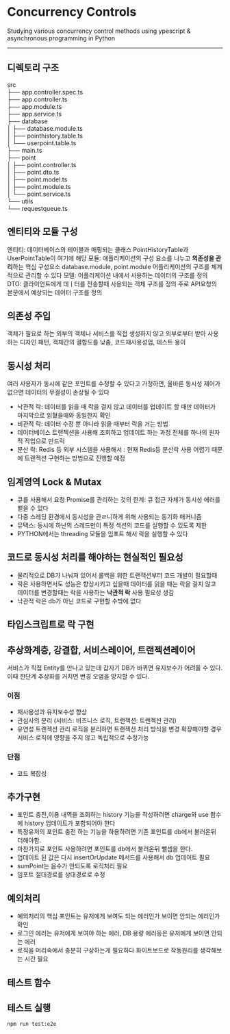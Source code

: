 # Concurrency Controls
Studying various concurrency control methods using ypescript & asynchronous programming in Python
***





## 디렉토리 구조
src    
├── app.controller.spec.ts   
├── app.controller.ts   
├── app.module.ts   
├── app.service.ts   
├── database   
│   ├── database.module.ts   
│   ├── pointhistory.table.ts   
│   └── userpoint.table.ts   
├── main.ts   
├── point   
│   ├── point.controller.ts   
│   ├── point.dto.ts   
│   ├── point.model.ts   
│   ├── point.module.ts   
│   └── point.service.ts   
└── utils   
    └── requestqueue.ts   

## 엔티티와 모듈 구성
엔티티:  데이터베이스의 테이블과 매핑되는 클래스 PointHistoryTable과 UserPointTable이 여기에 해당
모듈: 애플리케이션의 구성 요소를 나누고 **의존성을 관리**하는 핵심 구성요소 database.module, point.module
    어플리케이션의 구조를 체계적으로 관리할 수 있다
모델: 어플리케이션 내에서 사용하는 데이터의 구조를 정의
DTO: 클라이언트에게 데ㅣ터를 전송할때 사용되는 객체 구조를 정의 주로 API요청의 본문에서 예상되는 데이터 구조를 정의


## 의존성 주입
객체가 필요로 하는 외부의 객체나 서비스를 직접 생성하지 않고 외부로부터 받아 사용하는 디자인 패턴, 객체간의 결합도를 낮춤, 코드재사용성업, 테스트 용이


## 동시성 처리
여러 사용자가 동시에 같은 포인트를 수정할 수 있다고 가정하면,  올바른 동시성 제어가 없으면 데이터의 무결성이 손상될 수 있다
- 낙관적 락: 데이터를 읽을 때 락을 걸지 않고 데이터를 업데이트 할 때만 데이터가 마지막으로 읽혔을때와 동일한지 확인
- 비관적 락: 데이터 수정 뿐 아니라 읽을 때부터 락을 거는 방법
- 데이터베이스 트랜젝션을 사용해 조회하고 업데이트 하는 과정 전체를 하나의 원자적 작업으로 만드릭
- 분산 락: Redis 등 외부 시스템을 사용해서 
    : 현재 Redis등 분산락 사용 어렵기 때문에 트랜젝션 구현하는 방법으로 진행할 예정

  
## 임계영역 Lock & Mutax
- 큐를 사용해서 요청 Promise를 관리하는 것의 한계: 큐 접근 자체가 동시성 에러를 뱉을 수 있다
- 다중 스레딩 환경에서 동시성을 관ㄹ니하게 위해 사용되는 동기화 매커니즘
- 뮤택스: 동시에 하난의 스레드만이 특정 섹션의 코드를 실행할 수 있도록 제한
- PYTHON에서는 threading 모듈을 임포트 해서 락을 실행할 수 있다


## 코드로 동시성 처리를 해야하는 현실적인 필요성
- 물리적으로 DB가 나눠져 있어서 롤백을 위한 트랜잭션부터 코드 개발이 필요할때
- 락은 사용하면서도 성능은 향상시키고 싶을때 데이터를 읽을 때는 락을 걸지 않고 데이터를 변경할때는 락을 사용하는 **낙관적 락** 사용 필요성 생김
- 낙관적 락은 db가 아닌 코드로 구현할 수밖에 없다
  
## 타입스크립트로 락 구현

## 추상화계층, 강결합, 서비스레이어, 트랜젝션레이어
서비스가 직접 Entity를 만나고 있는데 갑자기 DB가 바뀌면 유지보수가 어려울 수 있다.
이때 한단계 추상화를 거치면 변경 오염을 방지할 수 있다.
### 이점  
* 재사용성과 유지보수성 향상  
* 관심사의 분리 (서비스: 비즈니스 로직, 트랜젝션: 트랜젝션 관리)  
* 유연성 트랜젝션 관리 로직을 분리하면 트랜젝션 처리 방식을 변경 확장해야할 경우 서비스 로직에 영향을 주지 않고 독립적으로 수정가능  
### 단점  
* 코드 복잡성  



## 추가구현  
- 포인트 충전,이용 내역을 조회하는 history 기능을 작성하려면 charge와 use 함수에 history 업데이트가 포함되어야 한다   
- 특정유저의 포인트 충전 하는 기능을 하용하려면 기존 포인트를 db에서 불러온뒤 더해야함.   
- 마찬가지로 포인트 사용하려면 포인트를 db에서 불러온뒤 뺄셈을 한다.  
- 업데이트 된 값은 다시 insertOrUpdate 메서드를 사용해서 db 업데이트 필요  
- sumPoint는 음수가 안되도록 로직처리 필요  
- 임포트 절대경로를 상대경로로 수정  

## 예외처리
- 예외처리의 핵심 포인트는 유저에게 보여도 되는 에러인가 보이면 안되는 에러인가 확인
- 로그인 에러는 유저에게 보여야 하는 에러, DB 용량 에러등은 유저에게 보이면 안되는 에러
- 로직을 머리속에서 충분히 구상하는게 필요하다 화이트보드로 작동원리를 생각해보는 시간 필요
  
## 테스트 함수


## 테스트 실행
```npm run test:e2e```
